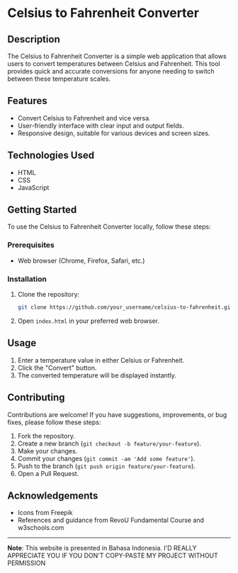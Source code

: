 # Celsius to Fahrenheit Converter

## Description

The Celsius to Fahrenheit Converter is a simple web application that allows users to convert temperatures between Celsius and Fahrenheit. This tool provides quick and accurate conversions for anyone needing to switch between these temperature scales.

## Features

- Convert Celsius to Fahrenheit and vice versa.
- User-friendly interface with clear input and output fields.
- Responsive design, suitable for various devices and screen sizes.

## Technologies Used

- HTML
- CSS
- JavaScript

## Getting Started

To use the Celsius to Fahrenheit Converter locally, follow these steps:

### Prerequisites

- Web browser (Chrome, Firefox, Safari, etc.)

### Installation

1. Clone the repository:
   ```sh
   git clone https://github.com/your_username/celsius-to-fahrenheit.git
   ```

2. Open `index.html` in your preferred web browser.

## Usage

1. Enter a temperature value in either Celsius or Fahrenheit.
2. Click the "Convert" button.
3. The converted temperature will be displayed instantly.

## Contributing

Contributions are welcome! If you have suggestions, improvements, or bug fixes, please follow these steps:

1. Fork the repository.
2. Create a new branch (`git checkout -b feature/your-feature`).
3. Make your changes.
4. Commit your changes (`git commit -am 'Add some feature'`).
5. Push to the branch (`git push origin feature/your-feature`).
6. Open a Pull Request.

## Acknowledgements

- Icons from Freepik
- References and guidance from RevoU Fundamental Course and w3schools.com

---

**Note**: This website is presented in Bahasa Indonesia. I'D REALLY APPRECIATE YOU IF YOU DON'T COPY-PASTE MY PROJECT WITHOUT PERMISSION
